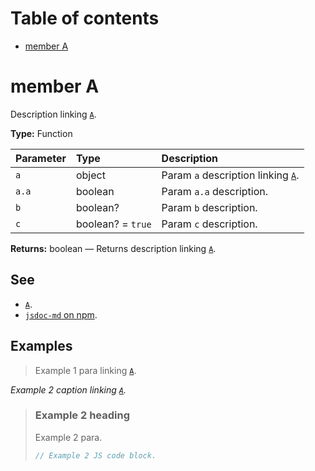 # Table of contents

- [member A](#member-a)

# member A

Description linking [`A`](#member-a).

**Type:** Function

| Parameter | Type              | Description                                     |
| :-------- | :---------------- | :---------------------------------------------- |
| `a`       | object            | Param `a` description linking [`A`](#member-a). |
| `a.a`     | boolean           | Param `a.a` description.                        |
| `b`       | boolean?          | Param `b` description.                          |
| `c`       | boolean? = `true` | Param `c` description.                          |

**Returns:** boolean — Returns description linking [`A`](#member-a).

## See

- [`A`](#member-a).
- [`jsdoc-md` on npm](https://npm.im/jsdoc-md).

## Examples

> Example 1 para linking [`A`](#member-a).

_Example 2 caption linking [`A`](#member-a)._

> ### Example 2 heading
>
> Example 2 para.
>
> ```js
> // Example 2 JS code block.
> ```
